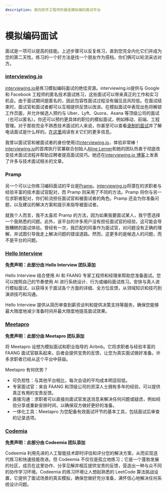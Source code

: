```yaml
---
description: 面向软件工程师的最佳模拟编码面试平台
---
```


# 模拟编码面试

面试是一项可以提高的技能。上述步骤可以反复练习，直到您完全内化它们并成为您的第二天性。练习的一个好方法是找一个朋友作为搭档，你们俩可以轮流采访对方。

### [interviewing.io](https://iio.sh/r/DMCa) <a href="#interviewingio" id="interviewingio"></a>

[interviewing.io](https://iio.sh/r/DMCa)是练习模拟编码面试的绝佳资源。interviewing.io提供与 Google 和 Facebook 工程师的匿名技术面试练习，这些面试可以带来真正的工作和实习机会。由于面试期间是匿名的，因此包容性面试过程没有偏见且风险低。在面试结束时，面试官和面试者都可以互相提供反馈以改进。在模拟面试中表现出色将解锁工作页面，并允许候选人预约与 Uber、Lyft、Quora、Asana 等顶级公司的面试（也可以匿名）。你还可以预约更具体的职位的模拟面试，例如移动、前端、工程管理。对于那些完全不熟悉技术面试的人来说，你甚至可以查看[录制的面试](https://interviewing.io/recordings)并了解电话面试是什么样的。[在这里](https://techcrunch.com/2017/09/27/interviewing-io-hopes-to-close-the-engineer-diversity-gap-with-anonymous-interviews/)阅读有关它们的更多信息。

我曾以面试官和被面试者的身份使用过[interviewing.io](https://iio.sh/r/DMCa)，体验非常棒！[interviewing.io](https://iio.sh/r/DMCa)的首席执行官兼联合创始人[Aline Lerner](https://x.com/alinelernerLLC)和她的团队热衷于彻底改变技术面试流程并帮助应聘者提高面试技巧。她还在[interviewing.io 博客](http://blog.interviewing.io/)上发表了许多与技术面试相关的文章。

### Pramp <a href="#pramp" id="pramp"></a>

另一个可以让你练习编码面试的平台是[Pramp](https://pramp.com/)。[interviewing.io](https://interviewing.io/)将潜在的求职者与经验丰富的技术面试官配对，而 Pramp 则采用了不同的方法。Pramp 将你与另一位求职者配对，你们轮流担任面试官和被面试者的角色。Pramp 还会为你准备问题，以及建议的解决方案和提示来指导被面试者。

就我个人而言，我不太喜欢 Pramp 的方法，因为如果我要面试某人，我宁愿选择一个我熟悉的问题。此外，该平台的许多用户没有担任面试官的经验，这可能会导致糟糕的面试体验。曾经有一次，我匹配的同事作为面试官，对问题没有正确的理解，并试图引导我走上解决问题的错误道路。然而，这更多的是候选人的问题，而不是平台的问题。

### [Hello Interview](https://www.hellointerview.com/?utm\_source=techinterviewhandbook) <a href="#hello-interview" id="hello-interview"></a>

**免责声明：此部分由 Hello Interview 团队添加**

Hello Interview 结合使用 AI 和 FAANG 专家工程师和经理来帮助您准备面试。您可以按照自己的节奏使用 AI 进行系统设计、行为或编码面试练习。安排与真人进行模拟面试，以获得关于面试各个方面的详细、全方位反馈，从领域知识和技巧到演讲技巧和沟通。

Hello Interview 提供从简历审查到薪资谈判和提供决策支持等服务，确保您能够最大限度地减少准备时间并最大限度地提高面试效果。

### [Meetapro](https://meetapro.com/?utm\_source=techinterviewhandbook) <a href="#meetapro" id="meetapro"></a>

**免责声明：此部分由 Meetapro 团队添加**

将 Meetapro 设想为模拟面试和职业指导的 Airbnb。它将求职者与经验丰富的 FAANG 面试官联系起来，后者会提供宝贵的反馈，让您为真实面试做好准备。许多求职者已经从这个平台中获益。

Meetapro 有何优势？

* 可负担性：与其他平台相比，每次会话的平均成本明显较低。
* 专家面试官：来自 FAANG 和顶级公司的资深人士拥有多年的经验，可以提供真正有用的宝贵反馈。
* 直接沟通：求职者可以直接向面试官发送消息来解决任何问题或疑虑，例如经验分享或重新安排时间，以确保双方做好更好的准备。
* 一体化工具：Meetapro 为您配备有效面试环节的基本工具，包括面试后审查的记录选项。

### [Codemia](https://codemia.io/?utm\_source=techinterviewhandbook) <a href="#codemia" id="codemia"></a>

**免责声明：此部分由 Codeemia 团队添加**

Codeemia 利用先进的人工智能技术即时评估和评分您的解决方案，从而实现迭代练习和快速技能改进。但 Codeemia 不仅仅是孤立地练习；它是一个蓬勃发展的社区，成员在这里协作、分享见解并相互提供宝贵的反馈，营造出一种与众不同的协作学习环境。Codeemia 的练习环境让人想起熟悉的 LeetCode 算法挑战设置，它提供了面试场景的真实模拟，确保您做好充分准备，满怀信心地解决任何系统设计问题。
